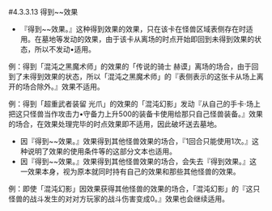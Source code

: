 #4.3.3.13        得到~~效果
* 『得到~~效果。』这种得到效果的效果，只在该卡在怪兽区域表侧存在时适用。在墓地等发动的效果，由于该卡从离场的时点开始即回到未得到效果的状态，所以不发动•适用。

例：得到「混沌之黑魔术师」的效果的「传说的骑士 赫谟」离场的场合，由于回到了未得到效果的状态，所以「混沌之黑魔术师」的『表侧表示的这张卡从场上离开的场合除外。』效果不适用。

例：得到「超重武者装留 光爪」的效果的「混沌幻影」发动『从自己的手卡·场上把这只怪兽当作攻击力•守备力上升500的装备卡使用给那只自己怪兽装备。』效果的场合，在效果处理完毕的时点效果即不适用，因此破坏送去墓地。
* 因『得到~~效果。』效果得到其他怪兽效果的场合，『1回合只能使用1次。』这种说明了效果的使用条件等的这部分文本也适用。
* 因『得到~~效果。』效果得到其他怪兽效果的场合，会失去『得到效果。』这一效果本身，视为原本就同时持有自己的效果和那些其他怪兽的效果。

例：即使「混沌幻影」因效果获得其他怪兽的效果的场合，「混沌幻影」的『这只怪兽的战斗发生的对对方玩家的战斗伤害变成0。』效果也会继续适用。
